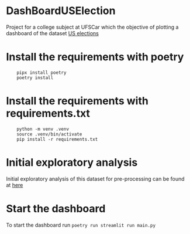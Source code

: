 # DashBoardUSElection
Project for a college subject at UFSCar which the objective of plotting a dashboard of the dataset [US elections](https://www.kaggle.com/datasets/essarabi/ultimate-us-election-dataset/discussion?sort=undefined)


# Install the requirements with poetry

```
    pipx install poetry
    poetry install
```


# Install the requirements with requirements.txt

```
    python -m venv .venv
    source .venv/bin/activate
    pip install -r requirements.txt
```

# Initial exploratory analysis

Initial exploratory analysis of this dataset for pre-processing can be found at [here](https://colab.research.google.com/drive/1t3aXp8CIESJKGAIBAsCVxGcHz1Xco0jI?usp=sharing)

# Start the dashboard

To start the dashboard run ``` poetry run streamlit run main.py ```
